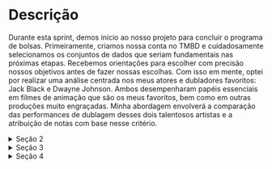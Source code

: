 # Descrição

Durante esta sprint, demos início ao nosso projeto para concluir o programa de bolsas. Primeiramente, criamos nossa conta no TMBD e cuidadosamente selecionamos os conjuntos de dados que seriam fundamentais nas próximas etapas. Recebemos orientações para escolher com precisão nossos objetivos antes de fazer nossas escolhas. Com isso em mente, optei por realizar uma análise centrada nos meus atores e dubladores favoritos: Jack Black e Dwayne Johnson. Ambos desempenharam papéis essenciais em filmes de animação que são os meus favoritos, bem como em outras produções muito engraçadas. Minha abordagem envolverá a comparação das performances de dublagem desses dois talentosos artistas e a atribuição de notas com base nesse critério.

<details>
<summary>Seção 2</summary>

# Testando a API

~~~Python
# Esse foi o código da seção 2 da sprint 8
import requests
import pandas as pd

from IPython.display import display

# Aqui conecta com a API
api_key = '57435fa8f5ab634ed0c829d299830df1'

url = f'https://api.themoviedb.org/3/movie/top_rated?api_key={api_key}&language=pt-BR'

response = requests.get(url)

# Aqui pega a resposta da API e salva em uma variável
data = response.json()
filmes = []

# Aqui pega todos os itens na variável data e os coloca em formato de dicionário para depois dar append na lista filme
for movie in data['results']:
    df = {'Titulo': movie['title'],
    'Data de lançamento': movie['release_date'],
    'Visão geral': movie['overview'],
    'Votos': movie['vote_count'],
    'Média de votos:': movie['vote_average']}

    filmes.append(df)

# Aqui mostra um dataframe da lista filmes
df = pd.DataFrame(filmes)
display(df)

~~~
</details>

<details>
<summary>Seção 3</summary>

# Fazendo os requests:

~~~Python
# Fazendo um for para fazer um request por nome na lista actors
for actor in actors:
  url = f'{base_url}/search/person?api_key={api_key}&query={actor}&include_adult=false&language=en-US&page=1'
  response = requests.get(url, headers=headers)
  data = response.json()
  results_actors.append(data)

# O request que pega todos os filmes com os generos 16 e 35 (Animação e Comédia)
url = f'{base_url}/discover/tv?api_key={api_key}&include_adult=false&include_null_first_air_dates=false&language=en-US&page=1sort_by=popularity.desc&with_genres=16%2C35'
response = requests.get(url, headers=headers)
data = response.json()
results_genres.append(data)
~~~

# a dockerfile que faz a layer:

~~~Dockerfile
FROM amazonlinux:2.0.20200602.0
RUN yum update -y
RUN yum install -y \
python3-pip \
zip \
RUN yum -y clean all
RUN python3.7 -m pip install --upgrade pip
~~~

# Os comandos para rodar a dockerfile:

## Criando a imagem
~~~
docker build -t amazonlinuxpython37 .
~~~

## Rodando a imagem
~~~
docker run -it amazonlinuxpython37 bash
~~~

## Criando a layer
~~~
cd ~
mkdir layer_dir
cd layer_dir/
mkdir python
cd python/
pwd
~~~

## Baixando as bibliotecas
~~~
pip3 install requests
pip3 install json
~~~

</details>

<details>
<summary>Seção 4</summary>

# Criando o arquivos nomes_aleatorios:

~~~Python
import names
import time
import random

# Criando a lista de nomes
random.seed(40)

qtd_nomes_unicos = 3000

qtd_nomes_aleatorios = 10000000

nome_arquivo_txt = 'nomes_aleatorios.txt'

aux=[]

for i in range(0, qtd_nomes_unicos):

    aux.append(names.get_full_name())

print("Gerando {} nomes aleatórios".format(qtd_nomes_aleatorios))

dados=[]

# Colocando os nomes na lista dados
for i in range(0,qtd_nomes_aleatorios):

    dados.append(random.choice(aux))

# Escrevendo um txt com os nomes
with open(nome_arquivo_txt, mode='w', newline='') as arquivo_txt_lab:

    for dado in dados:
        arquivo_txt_lab.write(dado + '\n')
~~~
# Criando o csv com os animais
~~~Python
# Lista de animais

list_anim = ['Cachorro', 'Gato', 'Elefante', 'Leão', 'Tigre', 'Girafa', 'Zebra', 'Urso', 'Canguru',
             'Rinoceronte', 'Hipopótamo', 'Coelho', 'Pinguim', 'Golfinho', 'Arara', 'Coruja', 'Sapo', 'Cobra', 'Peixe', 'Tartaruga' ]
nome_arquivo = "animais.csv"

list_anim.sort()

# Criando um csv com os nomes da lista animal 
with open(nome_arquivo, mode='w', newline='') as arquivo_csv:
    escritor_csv = csv.writer(arquivo_csv)
    
    for animal in list_anim:
        escritor_csv.writerow([animal])
~~~

# Pegando a lista de nomes aleatorios e transformando em dataframe:

~~~Python
nome_arquivo_txt = 'nomes_aleatorios.txt'

df_nomes = spark.read.csv(nome_arquivo_txt)
df_nomes = df_nomes.withColumnRenamed('_c0', 'Nomes')
df_nomes.show(10)
df_nomes.printSchema()
~~~

# Fazendo uma coluna com as escolaridades aleatórias:  

~~~Python
escolaridade = ['Fundamental', 'Medio ', 'Superior']

def add_random_escolaridade():
  return random.choice(escolaridade)
add_random_escolaridade_udf = udf(add_random_escolaridade, StringType())

df_nomes = df_nomes.withColumn('Escolaridade', add_random_escolaridade_udf())
~~~

# Fazendo uma coluna com os países aleatórios:  

~~~Python
pais = ['Argentina', 'Bolívia', 'Brasil', 'Chile', 'Colômbia', 'Equador', 'Guiana', 'Paraguai', 'Peru', 'Suriname', 'Uruguai', 'Venezuela', 'Guiana' 'Francesa' ]

def add_random_pais():
  return random.choice(pais)
add_random_pais_udf = udf(add_random_pais, StringType())

df_nomes = df_nomes.withColumn('Pais', add_random_pais_udf())
~~~

# Fazendo coluna com os anos de nascimento aleatórios:

~~~Python
df_nomes = df_nomes.withColumn('AnoNascimento', (rand() * (2010 - 1945) + 1945).cast('int'))
~~~

# Fazendo um novo dataframe somente com os valores de ano de nascimento acima de 2000 em pyspark e SQL:

~~~Python
df_select = df_nomes.filter(df_nomes['AnoNascimento'] >= 2001)
df_select.show(10)
df_select.printSchema()
df_nomes.createOrReplaceTempView ('pessoas')
spark.sql('SELECT * FROM pessoas WHERE AnoNascimento >= 2001').show(10)

~~~

# Filtrando a geração millennial com pyspark e SQL:

~~~Python
df_nomes.filter((df_nomes['AnoNascimento'] >= 1980) & (df_nomes['AnoNascimento'] <= 1994)).show(10)
spark.sql('SELECT * FROM pessoas WHERE AnoNascimento BETWEEN 1980 AND 1994').show(10)
~~~

#  Criando um dataframe com uma coluna filtrando a geração de cada pessoa com pyspark e SQL:

~~~Python
baby_boomers = (1944, 1964)
generation_x = (1965, 1979)
millennials = (1980, 1994)
generation_z = (1995, 2015)

df_geracao = df_nomes.withColumn(
    'Geracao',
    when(
        (col('AnoNascimento') >= baby_boomers[0]) & (col('AnoNascimento') <= baby_boomers[1]),
        'Baby Boomers'
    )
    .when(
        (col('AnoNascimento') >= generation_x[0]) & (col('AnoNascimento') <= generation_x[1]),
        'Generation X'
    )
    .when(
        (col('AnoNascimento') >= millennials[0]) & (col('AnoNascimento') <= millennials[1]),
        'Millennials'
    )
    .when(
        (col('AnoNascimento') >= generation_z[0]) & (col('AnoNascimento') <= generation_z[1]),
        'Generation Z'
    )
    .otherwise('Outra')
)

df_geracao.createOrReplaceTempView('pessoas_com_geracao')
query = '''
    SELECT Pais, Geracao, COUNT(*) AS Quantidade
    FROM pessoas_com_geracao
    GROUP BY Pais, Geracao
    ORDER BY Pais, Geracao
'''

df_resultado = spark.sql(query)
df_resultado.show()
~~~
</details>
